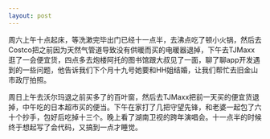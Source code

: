 ```yaml
---
layout: post
---
```


周六上午十点起床，等洗漱完毕出门已经十一点半，去沸点吃了顿小火锅，然后去Costco把之前因为天然气管道导致没有供暖而买的电暖器退掉，下午去TJMaxx逛了一会便宜货，四点多去炮楼阿托的图书馆跟大叔见了一面，聊了聊app开发遇到的一些问题，他告诉我们下个月十九号她要和HH姐结婚，让我们帮忙去旧金山市政厅拍照。

周日上午去沃尔玛退之前买多了的百叶窗，然后去TJMaxx把前一天买的便宜货退掉，中午吃的日本超市买的便当。下午在家打了几把守望先锋，和老婆一起包了六十个抄手，包好后吃掉十三个。晚上看了湖南卫视的跨年演唱会。十一点半的时候终于想起写了会代码，又搞到一点才睡觉。